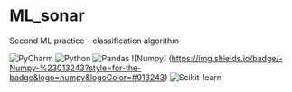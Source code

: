 # ML_sonar
Second ML practice - classification algorithm

![PyCharm](https://img.shields.io/badge/Made%20with-PyCharm-000000?style=for-the-badge&logo=PyCharm)
![Python](https://img.shields.io/badge/Python-14354C?style=for-the-badge&logo=python&logoColor=white)
![Pandas](https://img.shields.io/badge/Pandas-150458?style=for-the-badge&logo=Pandas)
![Numpy] (https://img.shields.io/badge/-Numpy-%23013243?style=for-the-badge&logo=numpy&logoColor=#013243)
![Scikit-learn](https://img.shields.io/badge/-Scikit--learn-%23F7931E?style=for-the-badge&logo=scikit-learn&logoColor=white)
